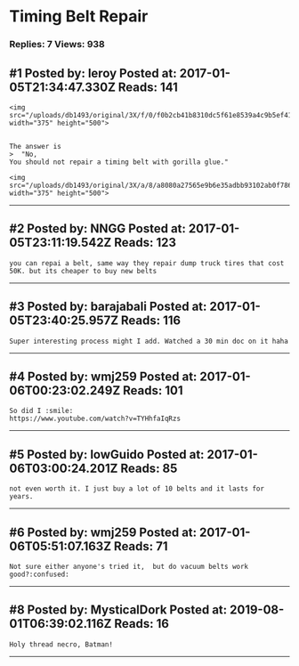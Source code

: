 # Timing Belt Repair

### Replies: 7 Views: 938

## \#1 Posted by: leroy Posted at: 2017-01-05T21:34:47.330Z Reads: 141

```
<img src="/uploads/db1493/original/3X/f/0/f0b2cb41b8310dc5f61e8539a4c9b5ef4132ca87.jpg" width="375" height="500">


The answer is
>  "No,
You should not repair a timing belt with gorilla glue."

<img src="/uploads/db1493/original/3X/a/8/a8080a27565e9b6e35adbb93102ab0f7860d4088.jpg" width="375" height="500">
```

---
## \#2 Posted by: NNGG Posted at: 2017-01-05T23:11:19.542Z Reads: 123

```
you can repai a belt, same way they repair dump truck tires that cost 50K. but its cheaper to buy new belts
```

---
## \#3 Posted by: barajabali Posted at: 2017-01-05T23:40:25.957Z Reads: 116

```
Super interesting process might I add. Watched a 30 min doc on it haha
```

---
## \#4 Posted by: wmj259 Posted at: 2017-01-06T00:23:02.249Z Reads: 101

```
So did I :smile:
https://www.youtube.com/watch?v=TYHhfaIqRzs
```

---
## \#5 Posted by: lowGuido Posted at: 2017-01-06T03:00:24.201Z Reads: 85

```
not even worth it. I just buy a lot of 10 belts and it lasts for years.
```

---
## \#6 Posted by: wmj259 Posted at: 2017-01-06T05:51:07.163Z Reads: 71

```
Not sure either anyone's tried it,  but do vacuum belts work good?:confused:
```

---
## \#8 Posted by: MysticalDork Posted at: 2019-08-01T06:39:02.116Z Reads: 16

```
Holy thread necro, Batman!
```

---
